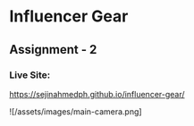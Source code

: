 # Influencer Gear 

## Assignment - 2 

### Live Site:
<https://sejinahmedph.github.io/influencer-gear/>

![/assets/images/main-camera.png]
